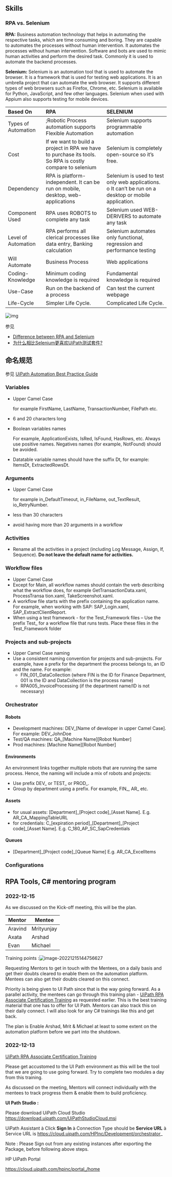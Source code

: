 

##  Skills

### RPA vs. Selenium

**RPA:** Business automation technology that helps in automating the respective tasks, which are time consuming and boring. They are capable to automates the processes without human intervention. It automates the processes without human intervention. Software and bots are used to mimic human activities and perform the desired task. Commonly it is used to automate the backend processes. 

**Selenium:** Selenium is an automation tool that is used to automate the browser. It is a framework that is used for testing web applications. It is an umbrella project that can automate the web browser. It supports different types of web browsers such as Firefox, Chrome, etc. Selenium is available for Python, JavaScript, and few other languages. Selenium when used with Appium also supports testing for mobile devices. 

| Based On            | RPA                                                          | SELENIUM                                                     |
| :------------------ | :----------------------------------------------------------- | :----------------------------------------------------------- |
| Types of Automation | ;Robotic Process automation supports Flexible Automation     | Selenium supports programmable automation                    |
| Cost                | If we want to build a project in RPA we have to purchase its tools. So RPA is costly compare to selenium | Selenium is completely open-source so it’s free.             |
| Dependency          | RPA is platform-independent. It can be run on mobile, desktop, web-applications | Selenium is used to test only web applications. o It can’t be run on a desktop or mobile application. |
| Component Used      | RPA uses ROBOTS to complete any task                         | Selenium used WEB-DERIVERS to automate any task              |
| Level of Automation | RPA performs all clerical processes like data entry, Banking calculation | Selenium automates only functional, regression and performance testing |
| Will Automate       | Business Process                                             | Web applications                                             |
| Coding-Knowledge    | Minimum coding knowledge is required                         | Fundamental knowledge is required                            |
| Use-Case            | Run on the backend of a process                              | Can test the current webpage                                 |
| Life-Cycle          | Simpler Life Cycle.                                          | Complicated Life Cycle.                                      |

![img](images/ea.png)

参见

- [Difference between RPA and Selenium](https://www.geeksforgeeks.org/difference-between-rpa-and-selenium/)
- [为什么相比Selenium更喜欢UiPath测试套件?](https://jiagoushi.pro/book/export/html/1323)



## 命名规范

参见 [UiPath Automation Best Practice Guide](https://html.cdn.contentraven.com/crcloud/crscorm/uploads/uipath_lms_11218/encryptedfile/507609/v5.0/scormcontent/assets/fmv0tzZKGG0OgC2-_a9nxERpOkxXHmQ0--UiPath_Automation_Best_Practice_Guide.pdf)

### Variables 

- Upper Camel Case

  for example FirstName, LastName, TransactionNumber, FilePath etc.

- 6 and 20 characters long

- Boolean variables names

  For example, ApplicationExists, IsRed, IsFound, HasRows, etc. Always use positive names. Negatives names (for example, NotFound) should be avoided.

- Datatable variable names should have the suffix Dt, for example: ItemsDt, ExtractedRowsDt.

### Arguments

- Upper Camel Case

  for  example in_DefaultTimeout, in_FileName, out_TextResult, io_RetryNumber.

- less than 30 characters

- avoid having more than 20 arguments in a  workflow

### Activities

-  Rename all the activities in a project (including Log Message, Assign, If, Sequence). **Do not leave the default name for activities.**

### Workflow files 

-  Upper Camel Case
- Except for Main, all workflow names should contain the verb describing what the  workflow does, for example GetTransactionData.xaml, ProcessTransa tion.xaml, TakeScreenshot.xaml.
- A workflow file starts with the prefix containing the application name. For example,  when working with SAP: SAP_Login.xaml, SAP_ExtractClientReport.
- When using a test framework - for the Test_Framework files – Use the prefix Test_ for a  workflow file that runs tests. Place these files in the Test_Framework folder

### Projects and sub-projects

-  Upper Camel Case naming
- Use a consistent naming convention for projects and sub-projects. For example, have a prefix for the department the process belongs to, an ID and the name. For example:
  - FIN_001_DataCollection (where FIN is the ID for Finance Department, 001 is the ID and DataCollection is the process name)
  -  RPA005_InvoiceProcessing (if the department name/ID is not necessary)

### Orchestrator

#### Robots

- Development machines: DEV_[Name of developer in upper Camel Case]. For example:  DEV_JohnDoe
-  Test/QA machines: QA_\[Machine Name\]\[Robot Number\]
-  Prod machines: \[Machine Name\]\[Robot Number\]

#### Environments

An environment links together multiple robots that are running the same process. Hence,  the naming will include a mix of robots and projects:

- Use prefix DEV_ or TEST_ or PROD_.
- Group by department using a prefix. For example, FIN_, AR_ etc.

#### Assets

- for usual assets: \[Department\]\_\[Project code\]\_\[Asset Name\]. E.g. AR_CA_MappingTableURL
- for credentials: C\_\[expiration period]\_\[Department\]\_\[Project code\]\_\[Asset Name\]. E.g. C_180_AP_SC_SapCredentials

#### Queues

- [Department]\_[Project code]\_[Queue Name] E.g. AR_CA_ExcelItems

### Configurations



## RPA Tools, C# mentoring program

### 2022-12-15

As we discussed on the Kick-off meeting, this will be the plan.

| **Mentor** | **Mentee** |
| ---------- | ---------- |
| Aravind    | Mrityunjay |
| Axata      | Arshad     |
| Evan       | Michael    |

 

Training points :![image-20221215144756627](images/image-20221215144756627.png)

Requesting Mentors to get in touch with the Mentees, on a daily basis and get their doubts cleared to enable them on the automation platform. Mentees can also get their doubts cleared on this connect.

 

Priority is being given to UI Path since that is the way going forward. As a parallel activity, the mentees can go through this training plan - [UiPath RPA Associate Certification Training](https://academy.uipath.com/learning-plans/uipath-rpa-associate-certification-training) as requested earlier. This is the best training material that one has to offer for UI Path. Mentors can also track this on their daily connect. I will also look for any C# trainings like this and get back.

 

The plan is Enable Arshad, Mrit & Michael at least to some extent on the automation platform before we part into the shutdown.

### 2022-12-13

[UiPath RPA Associate Certification Training](https://academy.uipath.com/learning-plans/uipath-rpa-associate-certification-training)

Please get accustomed to the UI Path environment as this will be the tool that we are going to use going forward. Try to complete two modules a day from this training. 

As discussed on the meeting, Mentors will connect individually with the mentees to track progress them & enable them to build proficiency.

**UI Path Studio :**

Please download UiPath Cloud Studio https://download.uipath.com/UiPathStudioCloud.msi

UiPath Assistant à Click **Sign In** à Connection Type should be **Service URL** à Service URL is https://cloud.uipath.com/HPInc/Development/orchestrator_

Note : Please Sign out from any existing instances after exporting the Package, before following above steps.



HP UiPath Portal

https://cloud.uipath.com/hpinc/portal_/home
